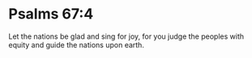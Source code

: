# Psalms 67:4

Let the nations be glad and sing for joy, for you judge the peoples with equity and guide the nations upon earth.
